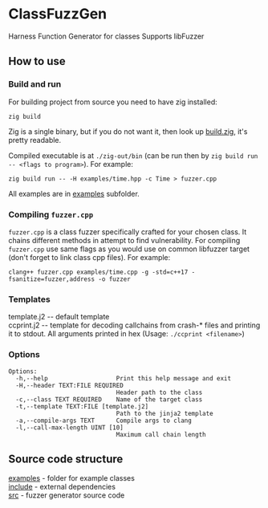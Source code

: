# ClassFuzzGen

Harness Function Generator for classes
Supports libFuzzer

## How to use

### Build and run

For building project from source you need to have zig installed:
```
zig build
```

Zig is a single binary, but if you do not want it, then look up [build.zig](build.zig), it's pretty readable.

Compiled executable is at `./zig-out/bin` (can be run then by `zig build run -- <flags to program>`). For example:
```
zig build run -- -H examples/time.hpp -c Time > fuzzer.cpp
```

All examples are in [examples](examples/README.md) subfolder.

### Compiling `fuzzer.cpp`

`fuzzer.cpp` is a class fuzzer specifically crafted for your chosen class. It chains different methods in attempt to find vulnerability. For compiling `fuzzer.cpp` use same flags as you would use on common libfuzzer target (don't forget to link class cpp files). For example:
```
clang++ fuzzer.cpp examples/time.cpp -g -std=c++17 -fsanitize=fuzzer,address -o fuzzer
```

### Templates

template.j2 -- default template\
ccprint.j2 -- template for decoding callchains from crash-* files and printing it to stdout. All arguments printed in hex (Usage: `./ccprint <filename>`)

### Options

```
Options:
  -h,--help                   Print this help message and exit
  -H,--header TEXT:FILE REQUIRED
                              Header path to the class
  -c,--class TEXT REQUIRED    Name of the target class
  -t,--template TEXT:FILE [template.j2] 
                              Path to the jinja2 template
  -a,--compile-args TEXT      Compile args to clang
  -l,--call-max-length UINT [10] 
                              Maximum call chain length
```


## Source code structure

[examples](examples) - folder for example classes\
[include](include) - external dependencies\
[src](src) - fuzzer generator source code

